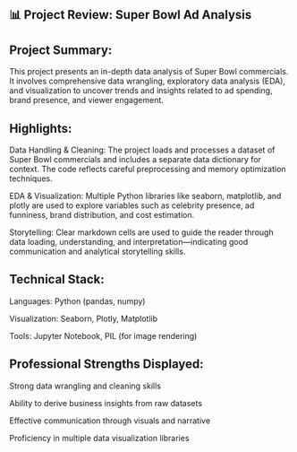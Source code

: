 ## 📊 Project Review: Super Bowl Ad Analysis
## Project Summary:
This project presents an in-depth data analysis of Super Bowl commercials. It involves comprehensive data wrangling, exploratory data analysis (EDA), and visualization to uncover trends and insights related to ad spending, brand presence, and viewer engagement.

## Highlights:

Data Handling & Cleaning: The project loads and processes a dataset of Super Bowl commercials and includes a separate data dictionary for context. The code reflects careful preprocessing and memory optimization techniques.

EDA & Visualization: Multiple Python libraries like seaborn, matplotlib, and plotly are used to explore variables such as celebrity presence, ad funniness, brand distribution, and cost estimation.

Storytelling: Clear markdown cells are used to guide the reader through data loading, understanding, and interpretation—indicating good communication and analytical storytelling skills.

## Technical Stack:

Languages: Python (pandas, numpy)

Visualization: Seaborn, Plotly, Matplotlib

Tools: Jupyter Notebook, PIL (for image rendering)

## Professional Strengths Displayed:

Strong data wrangling and cleaning skills

Ability to derive business insights from raw datasets

Effective communication through visuals and narrative

Proficiency in multiple data visualization libraries

